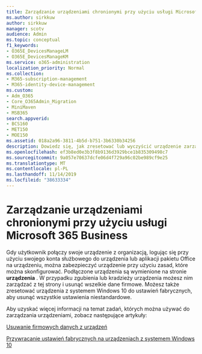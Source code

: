 ```yaml
---
title: Zarządzanie urządzeniami chronionymi przy użyciu usługi Microsoft 365 Business
ms.author: sirkkuw
author: sirkkuw
manager: scotv
audience: Admin
ms.topic: conceptual
f1_keywords:
- O365E_DevicesManageLM
- O365E_DevicesManageKM
ms.service: o365-administration
localization_priority: Normal
ms.collection:
- M365-subscription-management
- M365-identity-device-management
ms.custom:
- Adm_O365
- Core_O365Admin_Migration
- MiniMaven
- MSB365
search.appverid:
- BCS160
- MET150
- MOE150
ms.assetid: 018a2a96-3811-4b5d-b751-3b6330b34256
description: Dowiedz się, jak zresetować lub wyczyścić urządzenie zarządzane za pomocą zasad ochrony.
ms.openlocfilehash: ef3b8ed0e3b3f8b9136d3929bce1b835309498c7
ms.sourcegitcommit: 9a057e70637dcfe06d4f729a96c02be989cf9e25
ms.translationtype: MT
ms.contentlocale: pl-PL
ms.lasthandoff: 11/14/2019
ms.locfileid: "38633334"
---
```

# <a name="manage-protected-devices-with-microsoft-365-business"></a>Zarządzanie urządzeniami chronionymi przy użyciu usługi Microsoft 365 Business

Gdy użytkownik połączy swoje urządzenie z organizacją, logując się przy użyciu swojego konta służbowego do urządzenia lub aplikacji pakietu Office na urządzeniu, można zabezpieczyć urządzenie przy użyciu zasad, które można skonfigurować. Podłączone urządzenia są wymienione na stronie **urządzenia** . W przypadku zgubienia lub kradzieży urządzenia możesz nim zarządzać z tej strony i usunąć wszelkie dane firmowe. Możesz także zresetować urządzenia z systemem Windows 10 do ustawień fabrycznych, aby usunąć wszystkie ustawienia niestandardowe. 

Aby uzyskać więcej informacji na temat zadań, których można używać do zarządzania urządzeniami, zobacz następujące artykuły: 
  
[Usuwanie firmowych danych z urządzeń](remove-company-data.md)
  
[Przywracanie ustawień fabrycznych na urządzeniach z systemem Windows 10](reset-devices-to-factory-settings.md)
  

